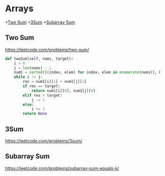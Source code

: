 # Arrays

+[Two Sum](#two-sum)
+[3Sum](#3sum)
+[Subarray Sum](#subarray-sum)

## Two Sum

https://leetcode.com/problems/two-sum/

```python
def twoSum(self, nums, target):
    i = 0
    j = len(nums) - 1
    num1 = sorted([(index, elem) for index, elem in enumerate(nums)], key=lambda x: x[1])
    while i != j:
        res = num1[i][1] + num1[j][1]
        if res == target:
            return num1[i][0], num1[j][0]
        elif res > target:
            j -= 1
        else:
            i += 1
        return None    

```

## 3Sum

https://leetcode.com/problems/3sum/



## Subarray Sum

https://leetcode.com/problems/subarray-sum-equals-k/
